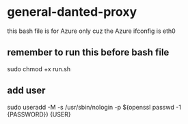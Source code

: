 # general-danted-proxy

this bash file is for Azure only cuz the Azure ifconfig is eth0

## remember to run this before bash file 
sudo chmod +x run.sh

## add user
sudo useradd -M -s /usr/sbin/nologin -p $(openssl passwd -1 {PASSWORD}) {USER}
